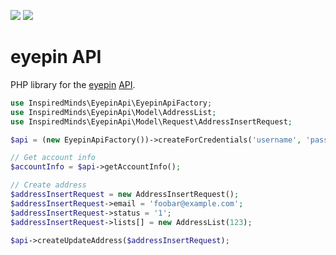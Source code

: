 [![](https://img.shields.io/packagist/v/inspiredminds/eyepin-api.svg)](https://packagist.org/packages/inspiredminds/eyepin-api)
[![](https://img.shields.io/packagist/dt/inspiredminds/eyepin-api.svg)](https://packagist.org/packages/inspiredminds/eyepin-api)

eyepin API
==========

PHP library for the [eyepin](https://www.eyepin.com/) [API](https://docs.eyepin.com/api/).

```php
use InspiredMinds\EyepinApi\EyepinApiFactory;
use InspiredMinds\EyepinApi\Model\AddressList;
use InspiredMinds\EyepinApi\Model\Request\AddressInsertRequest;

$api = (new EyepinApiFactory())->createForCredentials('username', 'password');

// Get account info
$accountInfo = $api->getAccountInfo();

// Create address
$addressInsertRequest = new AddressInsertRequest();
$addressInsertRequest->email = 'foobar@example.com';
$addressInsertRequest->status = '1';
$addressInsertRequest->lists[] = new AddressList(123);

$api->createUpdateAddress($addressInsertRequest);
```